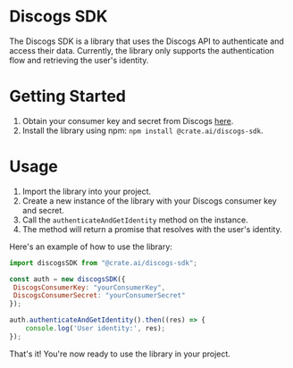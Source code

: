 # Discogs SDK

The Discogs SDK is a library that uses the Discogs API to authenticate and access their data. Currently, the library only supports the authentication flow and retrieving the user's identity.

# Getting Started
1. Obtain your consumer key and secret from Discogs [here](https://www.discogs.com/settings/developers).
2. Install the library using npm: `npm install @crate.ai/discogs-sdk`.

# Usage
1. Import the library into your project.
2. Create a new instance of the library with your Discogs consumer key and secret.
3. Call the `authenticateAndGetIdentity` method on the instance.
4. The method will return a promise that resolves with the user's identity.

Here's an example of how to use the library:

```javascript
import discogsSDK from "@crate.ai/discogs-sdk";

const auth = new discogsSDK({
 DiscogsConsumerKey: "yourConsumerKey",
 DiscogsConsumerSecret: "yourConsumerSecret"
});

auth.authenticateAndGetIdentity().then((res) => {
    console.log('User identity:', res);
});
```

That's it! You're now ready to use the library in your project.

